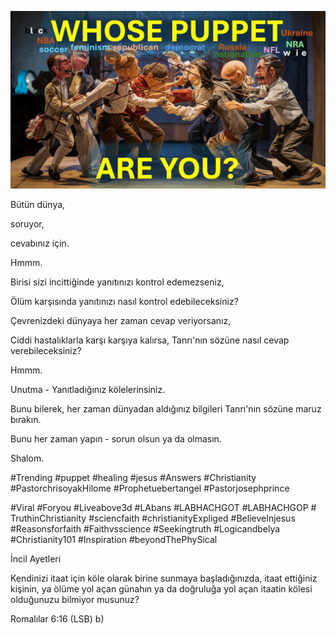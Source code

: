 ![Video cover image](../cover.jpg "cover photo")

Bütün dünya,

soruyor,

cevabınız için.

Hmmm.

Birisi sizi incittiğinde yanıtınızı kontrol edemezseniz,

Ölüm karşısında yanıtınızı nasıl kontrol edebileceksiniz?

Çevrenizdeki dünyaya her zaman cevap veriyorsanız,

Ciddi hastalıklarla karşı karşıya kalırsa, Tanrı'nın sözüne nasıl cevap verebileceksiniz?

Hmmm.

Unutma - Yanıtladığınız kölelerinsiniz.

Bunu bilerek, her zaman dünyadan aldığınız bilgileri Tanrı'nın sözüne maruz bırakın.

Bunu her zaman yapın - sorun olsun ya da olmasın.

Shalom.

#Trending #puppet #healing #jesus #Answers #Christianity #PastorchrisoyakHilome #Prophetuebertangel #Pastorjosephprince

#Viral #Foryou #Liveabove3d #LAbans #LABHACHGOT #LABHACHGOP # TruthinChristianity #sciencfaith #christianityExpliged #BelieveInjesus #Reasonsforfaith #Faithvsscience #Seekingtruth #Logicandbelya #Christianity101 #Inspiration #beyondThePhySical

İncil Ayetleri

Kendinizi itaat için köle olarak birine sunmaya başladığınızda, itaat ettiğiniz kişinin, ya ölüme yol açan günahın ya da doğruluğa yol açan itaatin kölesi olduğunuzu bilmiyor musunuz?

Romalılar 6:16 (LSB) b)